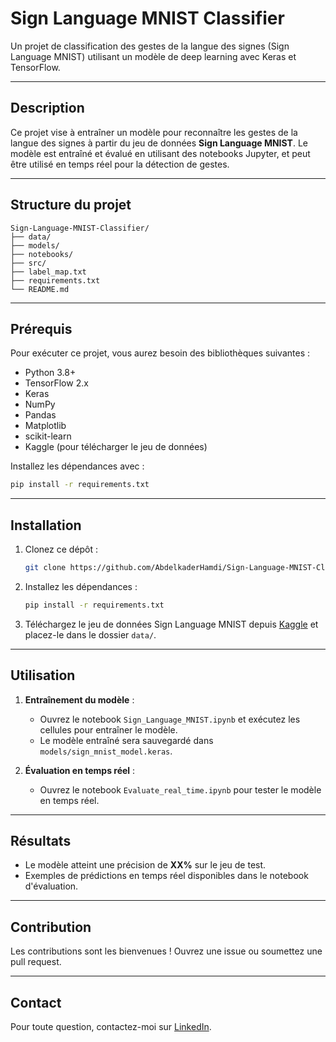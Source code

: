 # Sign Language MNIST Classifier

Un projet de classification des gestes de la langue des signes (Sign Language MNIST) utilisant un modèle de deep learning avec Keras et TensorFlow.

---

## Description
Ce projet vise à entraîner un modèle pour reconnaître les gestes de la langue des signes à partir du jeu de données **Sign Language MNIST**. Le modèle est entraîné et évalué en utilisant des notebooks Jupyter, et peut être utilisé en temps réel pour la détection de gestes.

---

## Structure du projet
```
Sign-Language-MNIST-Classifier/
├── data/
├── models/
├── notebooks/
├── src/
├── label_map.txt
├── requirements.txt
└── README.md
```

---

## Prérequis
Pour exécuter ce projet, vous aurez besoin des bibliothèques suivantes :
- Python 3.8+
- TensorFlow 2.x
- Keras
- NumPy
- Pandas
- Matplotlib
- scikit-learn
- Kaggle (pour télécharger le jeu de données)

Installez les dépendances avec :
```bash
pip install -r requirements.txt
```

---

## Installation
1. Clonez ce dépôt :
   ```bash
   git clone https://github.com/AbdelkaderHamdi/Sign-Language-MNIST-Classifier.git
   ```
2. Installez les dépendances :
   ```bash
   pip install -r requirements.txt
   ```
3. Téléchargez le jeu de données Sign Language MNIST depuis [Kaggle](https://www.kaggle.com/datasets/datamunge/sign-language-mnist) et placez-le dans le dossier `data/`.

---

## Utilisation
1. **Entraînement du modèle** :
   - Ouvrez le notebook `Sign_Language_MNIST.ipynb` et exécutez les cellules pour entraîner le modèle.
   - Le modèle entraîné sera sauvegardé dans `models/sign_mnist_model.keras`.

2. **Évaluation en temps réel** :
   - Ouvrez le notebook `Evaluate_real_time.ipynb` pour tester le modèle en temps réel.

---

## Résultats
- Le modèle atteint une précision de **XX%** sur le jeu de test.
- Exemples de prédictions en temps réel disponibles dans le notebook d'évaluation.

---

## Contribution
Les contributions sont les bienvenues ! Ouvrez une issue ou soumettez une pull request.


---

## Contact
Pour toute question, contactez-moi sur [LinkedIn](https://www.linkedin.com/in/abdelkader-hamdi/).
```

